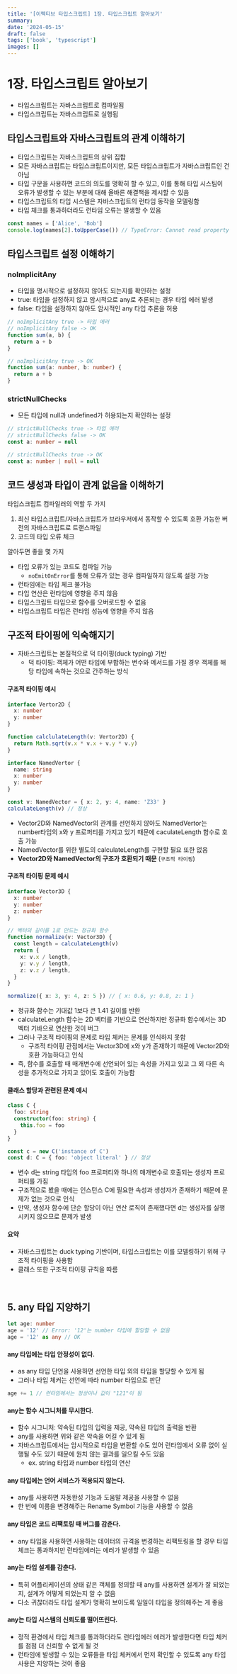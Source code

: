 ```yaml
---
title: '[이펙티브 타입스크립트] 1장. 타입스크립트 알아보기'
summary:
date: '2024-05-15'
draft: false
tags: ['book', 'typescript']
images: []
---
```


# 1장. 타입스크립트 알아보기

- 타입스크립트는 자바스크립트로 컴파일됨
- 타입스크립트는 자바스크립트로 실행됨

## 타입스크립트와 자바스크립트의 관계 이해하기

- 타입스크립트는 자바스크립트의 상위 집합
- 모든 자바스크립트는 타입스크립트이지만, 모든 타입스크립트가 자바스크립트인 건 아님
- 타입 구문을 사용하면 코드의 의도를 명확히 할 수 있고, 이를 통해 타입 시스팀이 오류가 발생할 수 있는 부분에 대해 올바른 해결책을 제시할 수 있음
- 타입스크립트의 타입 시스템은 자바스크립트의 런타임 동작을 모델링함
- 타입 체크를 통과하더라도 런타임 오류는 발생할 수 있음

```javascript
const names = ['Alice', 'Bob']
console.log(names[2].toUpperCase()) // TypeError: Cannot read property 'toUpperCase' of undefined
```

## 타입스크립트 설정 이해하기

### noImplicitAny

- 타입을 명시적으로 설정하지 않아도 되는지를 확인하는 설정
- true: 타입을 설정하지 않고 암시적으로 any로 추론되는 경우 타입 에러 발생
- false: 타입을 설정하지 않아도 암시적인 any 타입 추론을 허용

```typescript
// noImplicitAny true -> 타입 에러
// noImplicitAny false -> OK
function sum(a, b) {
  return a + b
}

// noImplicitAny true -> OK
function sum(a: number, b: number) {
  return a + b
}
```

### strictNullChecks

- 모든 타입에 null과 undefined가 허용되는지 확인하는 설정

```typescript
// strictNullChecks true -> 타입 에러
// strictNullChecks false -> OK
const a: number = null

// strictNullChecks true -> OK
const a: number | null = null
```

## 코드 생성과 타입이 관계 없음을 이해하기

타입스크립트 컴파일러의 역할 두 가지

1. 최신 타입스크립트/자바스크립트가 브라우저에서 동작할 수 있도록 호환 가능한 버전의 자바스크립트로 트랜스파일
2. 코드의 타입 오류 체크

알아두면 좋을 몇 가지

- 타입 오류가 있는 코드도 컴파일 가능
  - `noEmitOnError`를 통해 오류가 있는 경우 컴파일하지 않도록 설정 가능
- 런타임에는 타입 체크 불가능
- 타입 연산은 런타임에 영향을 주지 않음
- 타입스크립트 타입으로 함수를 오버로드할 수 없음
- 타입스크립트 타입은 런타임 성능에 영향을 주지 않음

## 구조적 타이핑에 익숙해지기

- 자바스크립트는 본질적으로 덕 타이핑(duck typing) 기반
  - 덕 타이핑: 객체가 어떤 타입에 부합하는 변수와 메서드를 가질 경우 객체를 해당 타입에 속하는 것으로 간주하는 방식

#### 구조적 타이핑 예시

```typescript
interface Vertor2D {
  x: number
  y: number
}

function calclulateLength(v: Vertor2D) {
  return Math.sqrt(v.x * v.x + v.y * v.y)
}

interface NamedVertor {
  name: string
  x: number
  y: number
}

const v: NamedVector = { x: 2, y: 4, name: 'Z33' }
calculateLength(v) // 정상
```

- Vector2D와 NamedVector의 관계를 선언하지 않아도 NamedVertor는 number타입의 x와 y 프로퍼티를 가지고 있기 때문에 caculateLength 함수로 호출 가능
- NamedVector를 위한 별도의 calculateLength를 구현할 필요 또한 없음
- **Vector2D와 NamedVector의 구조가 호환되기 때문** (`구조적 타이핑`)

#### 구조적 타이핑 문제 예시

```typescript
interface Vector3D {
  x: number
  y: number
  z: number
}

// 벡터의 길이를 1로 만드는 정규화 함수
function normalize(v: Vector3D) {
  const length = calculateLength(v)
  return {
    x: v.x / length,
    y: v.y / length,
    z: v.z / length,
  }
}

normalize({ x: 3, y: 4, z: 5 }) // { x: 0.6, y: 0.8, z: 1 }
```

- 정규화 함수는 기대값 1보다 큰 1.41 길이를 반환
- calculateLength 함수는 2D 벡터를 기반으로 연산하지만 정규화 함수에서는 3D 벡터 기바으로 연산한 것이 버그
- 그러나 구조적 타이핑의 문제로 타입 체커는 문제를 인식하지 못함
  - 구조적 타이핑 관점에서는 Vector3D에 x와 y가 존재하기 때문에 Vector2D와 호환 가능하다고 인식
- 즉, 함수를 호출할 때 매개변수에 선언되어 있는 속성을 가지고 있고 그 외 다른 속성을 추가적으로 가지고 있어도 호출이 가능함

#### 클래스 할당과 관련된 문제 예시

```typescript
class C {
  foo: string
  constructor(foo: string) {
    this.foo = foo
  }
}

const c = new C('instance of C')
const d: C = { foo: 'object literal' } // 정상
```

- 변수 d는 string 타입의 foo 프로퍼티와 하나의 매개변수로 호출되는 생성자 프로퍼티를 가짐
- 구조적으로 봤을 때에는 인스턴스 C에 필요한 속성과 생성자가 존재하기 때문에 문제가 없는 것으로 인식
- 만약, 생성자 함수에 단순 할당이 아닌 연산 로직이 존재했다면 d는 생성자를 실행시키지 않으므로 문제가 발생

#### 요약

- 자바스크립트는 duck typing 기반이며, 타입스크립트는 이를 모델링하기 위해 구조적 타이핑을 사용함
- 클래스 또한 구조적 타이핑 규칙을 따름

<br/>

## 5. any 타입 지양하기

```typescript
let age: number
age = '12' // Error: '12'는 number 타입에 할당할 수 없음
age = '12' as any // OK
```

#### any 타입에는 타입 안정성이 없다.

- as any 타입 단언을 사용하면 선언한 타입 외의 타입을 할당할 수 있게 됨
- 그러나 타입 체커는 선언에 따라 number 타입으로 판단

```typescript
age += 1 // 런타임에서는 정상이나 값이 "121"이 됨
```

#### any는 함수 시그니처를 무시한다.

- 함수 시그니처: 약속된 타입의 입력을 제공, 약속된 타입의 출력을 반환
- any를 사용하면 위와 같은 약속을 어길 수 있게 됨
- 자바스크립트에서는 암시적으로 타입을 변환할 수도 있어 런타임에서 오류 없이 실행될 수도 있기 때문에 원치 않는 결과를 일으킬 수도 있음
  - ex. string 타입과 number 타입의 연산

#### any 타입에는 언어 서비스가 적용되지 않는다.

- any를 사용하면 자동완성 기능과 도움말 제공을 사용할 수 없음
- 한 번에 이름을 변경해주는 Rename Symbol 기능을 사용할 수 없음

#### any 타입은 코드 리팩토링 때 버그를 감춘다.

- any 타입을 사용하면 사용하는 데이터의 규격을 변경하는 리팩토링을 할 경우 타입 체크는 통과하지만 런타임에러는 에러가 발생할 수 있음

#### any는 타입 설계를 감춘다.

- 특히 어플리케이션의 상태 같은 객체를 정의할 때 any를 사용하면 설계가 잘 되었는지, 설계가 어떻게 되었는지 알 수 없음
- 다소 귀찮더라도 타입 설계가 명확히 보이도록 일일이 타입을 정의해주는 게 좋음

#### any는 타입 시스템의 신뢰도를 떨어뜨린다.

- 정적 환경에서 타입 체크를 통과하더라도 런타임에러 에러가 발생한다면 타입 체커를 점점 더 신뢰할 수 없게 될 것
- 런타임에 발생할 수 있는 오류들을 타입 체커에서 먼저 확인할 수 있도록 any 타입 사용은 지양하는 것이 좋음
